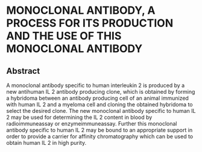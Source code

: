 # MONOCLONAL ANTIBODY, A PROCESS FOR ITS PRODUCTION AND THE USE OF THIS MONOCLONAL ANTIBODY

## Abstract
A monoclonal antibody specific to human interleukin 2 is produced by a new antihuman IL 2 antibody producing clone, which is obtained by forming a hybridoma between an antibody producing cell of an animal immunized with human IL 2 and a myeloma cell and cloning the obtained hybridoma to select the desired clone. The new monoclonal antibody specific to human IL 2 may be used for determining the IL 2 content in blood by radioimmuneassay or enzymeimmuneassay. Further this monoclonal antibody specific to human IL 2 may be bound to an appropriate support in order to provide a carrier for affinity chromatography which can be used to obtain human IL 2 in high purity.